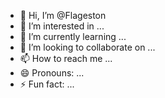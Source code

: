 - 👋 Hi, I’m @Flageston
- 👀 I’m interested in ...
- 🌱 I’m currently learning ...
- 💞️ I’m looking to collaborate on ...
- 📫 How to reach me ...
- 😄 Pronouns: ...
- ⚡ Fun fact: ...

<!---
Flageston/Flageston is a ✨ special ✨ repository because its `README.md` (this file) appears on your GitHub profile.
You can click the Preview link to take a look at your changes.
--->

